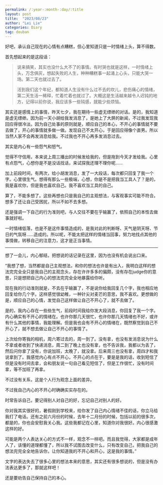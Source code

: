 ```yaml
---
permalink: /:year-:month-:day/:title
layout: post
title:  "2023/08/23"
author: "Lei Lie"
categories: Diary
tag: douban
---
```


好吧，承认自己现在的心情有点糟糕，但心里知道只是一时情绪上头，算不得数。

首先想起来的是这段话：

> 说来搞笑，其实也没什么大不了的事情。有时哭也就是这样，一时情绪上头，万念俱灰，想起失败的人生，种种糟糕事一起涌上心头，只能大哭一场。第二天也就过去了。
>
> 活到我们这个年纪，都知道人生没有什么过不去的坎儿，悲伤痛心的情绪，第二天生活一稀释，忙着忙着也就过了。大概这是生活越来越令人迟钝的地方，记得以前你说，我应该多一些钝感，就能少些烦恼。

其实还是感情上的事情，昨天七夕，我在期待一些虚无缥缈的对话。是的，我知道是虚无缥缈。因为前一天小胡给我发消息了，是她上了大屏的新闻，不过我发现我回应得很冷淡。因为自己处事的原则就是，顺应自己的本心，不开心的事情就不要去做了，开心的事情就多做一做。发现自己不太开心，于是回应得像个直男。所以当然人家不会再发消息给我。不过我也不开心再多发消息过去。

其实是内心有一些怨气和怒气。

觉得不守信用，本来说上周三播出的时候发给我的，但是拖到今天才发给我。心里有点怨气，心想你是不是没话找话，来试探我还理不理你呢……

加上前段时间，有两次，给小胡发消息，发了一大段话，每次都只回复了我一个字。心里很生气。想得有那么一些极端，心想，你是不是把我当工具人了？是的，我是喜欢你，但是我也喜欢自己。我不喜欢当工具的自己。

算了，不能多想了。这些再想也只是我自己的主观想法，与客观事实可能不符合。想多了还让自己受困扰，所以不如不去多想。

还是强调一下自己的行为准则吧，与人交往不要在乎输赢了，依照自己的本性去做事就好啦。

一时情绪低落，也是不是这件事情造成的，是我对此的判断呀、天气是阴天呀、节日的气氛呀……造成的。所以呢，不能太把这样的情绪当回事，努力地找点其他的事情做，转移自己的注意力，这才是正当事情。

---

想了一会儿，内心郁结，把想说的话记录在这里，因为也没有机会说出口来。

“我想了想，当然都是自己主观想法，和你的想法也许是有出入，我明白这样的想法完完全全只是我自己的主观念头，存在许许多多的偏颇，没有存在judge你的意思，只是想把自己内心的想法完完全全地暴露给你听。

现在我的行动准则就是，不去在乎输赢了，不是说你给我回复几个字，我也相应地回复给你几个字。这样感觉很幼稚，一种针尖对麦芒的意思，我不喜欢。更想做的是，顺应自己的心情，发觉自己这样做让自己不开心了，就不去做了。

是的，我内心存在一些些生气，前段时间我给你发大段消息，你回复了我一个字。内心确实有不开心的情绪在。也许你那几天很忙，也许你那几天情绪也不好，或许有什么其他的事情，我能理解。但是我也会有不开心的情绪在，既然察觉到自己不开心了，就不想去做让自己不开心的事情了。

上次给你寄我的相机，周六寄过去的，周一到了。没有拿，也没有发消息说为什么不拿或者收到了快递消息，周二到了晚上也没有拿，也不告诉我，我都以为丢了，然后问你拿了没有，你说加班，太晚了，就没拿。后来周三也没有拿，周四才和我说拿到了。我感觉内心有点不开心，不开心的点在于，要是是我的话，收到短信了但是没有时间去拿，会和朋友说一句自己看见短信了，但是工作很忙，没有时间拿，等不加班了再拿。

不过没有关系，这是个人行为观念上面的差异。

不过我自己内心的不开心时确确实实存在的。

时常告诉自己，要记得别人对自己的好，忘记自己对别人的好。

你对我其实很好的，暑假刚到学校来，给你发了自己内心情绪不佳的话，你立马给我打了电话。还有之前六月份的时候，去年十二月份的时候，包括以前的很多次，都是的，你也会安慰我关心我。这些我都记在心里，知道你对我很好。内心很感激这样的好。

可能是两个人表达关心的方式不一样，观念不一样吧。而且我觉得，大家都是成年人了，该懂的道理都懂了，所以我不试图去改变什么，只有改变自己，把我自己的想法完完全全地告诉你，让你知道我的不开心和开心，这是我的事情。”

文字的表达失去了很多心里的想法本来的意思，其实还有很多想说的，但是没有办法表达更多了，那就这样吧！

还是要劝告自己保持自己的本心。